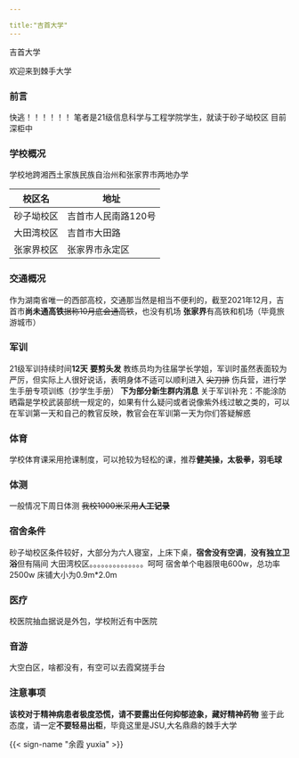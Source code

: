 ```yaml
---

title:"吉首大学"
---
```

吉首大学

欢迎来到棘手大学

### 前言

快逃！！！！！！
笔者是21级信息科学与工程学院学生，就读于砂子坳校区
目前深柜中

### 学校概况

学校地跨湘西土家族民族自治州和张家界市两地办学
 
 | 校区名   | 地址 |
| ----------- | ----------- |
| 砂子坳校区  | 吉首市人民南路120号    |
| 大田湾校区  | 吉首市大田路       |
|张家界校区|张家界市永定区|

### 交通概况

作为湖南省唯一的西部高校，交通那当然是相当不便利的，截至2021年12月，吉首市**尚未通高铁**~~据称10月底会通高铁~~，也没有机场
**张家界**有高铁和机场（毕竟旅游城市）

### 军训

21级军训持续时间**12天**  **要剪头发**
  教练员均为往届学长学姐，军训时虽然表面较为严厉，但实际上人很好说话，表明身体不适可以顺利进入 ~~尖刀排~~ 伤兵营，进行学生手册专项训练（抄学生手册）
  **下为部分新生群内消息**
  关于军训补充：不能涂防晒霜是学校武装部统一规定的，如果有什么疑问或者说像紫外线过敏之类的，可以在军训第一天和自己的教官反映，教官会在军训第一天为你们答疑解惑
  
### 体育

学校体育课采用抢课制度，可以抢较为轻松的课，推荐**健美操，太极拳，羽毛球** 

### 体测

一般情况下周日体测
~~我校1000米采用**人工记录**~~

### 宿舍条件

砂子坳校区条件较好，大部分为六人寝室，上床下桌，**宿舍没有空调**，**没有独立卫浴**但有隔间
大田湾校区。。。。。。。。。。。。。。呵呵
宿舍单个电器限电600w，总功率2500w 床铺大小为0.9m*2.0m

### 医疗

校医院抽血据说是外包，学校附近有中医院

### 音游

大空白区，啥都没有，有空可以去霞窝搓手台

### 注意事项

**该校对于精神病患者极度恐慌，请不要露出任何抑郁迹象，藏好精神药物**
鉴于此态度，请一定**不要轻易出柜**，毕竟这里是JSU,大名鼎鼎的棘手大学

{{< sign-name "余霞 yuxia" >}}


